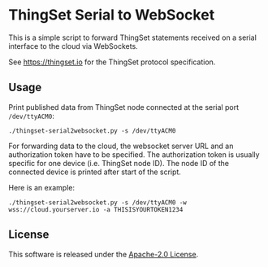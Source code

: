 # ThingSet Serial to WebSocket

This is a simple script to forward ThingSet statements received on a serial interface to the cloud via WebSockets.

See https://thingset.io for the ThingSet protocol specification.

## Usage

Print published data from ThingSet node connected at the serial port `/dev/ttyACM0`:

```
./thingset-serial2websocket.py -s /dev/ttyACM0
```

For forwarding data to the cloud, the websocket server URL and an authorization token have to be specified. The authorization token is usually specific for one device (i.e. ThingSet node ID). The node ID of the connected device is printed after start of the script.

Here is an example:

```
./thingset-serial2websocket.py -s /dev/ttyACM0 -w wss://cloud.yourserver.io -a THISISYOURTOKEN1234
```

## License

This software is released under the [Apache-2.0 License](LICENSE).

